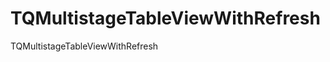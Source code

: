 TQMultistageTableViewWithRefresh
================================

TQMultistageTableViewWithRefresh
